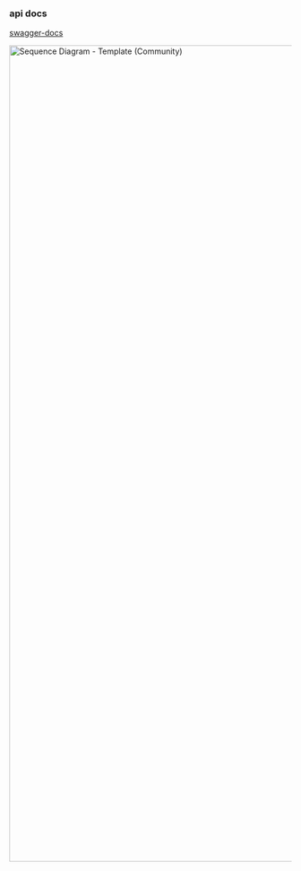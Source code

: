 ### api docs

[swagger-docs](https://app.swaggerhub.com/apis-docs/rnjsdud980/reserve-concert/0.0.1)

<img width="1456" alt="Sequence Diagram - Template (Community)" src="https://github.com/hh-plus/3-concert-reservation/assets/71562311/3f46dc2d-34d1-4dc6-bbd5-2df5ca38bfb8">
